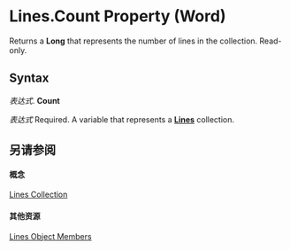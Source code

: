 
# Lines.Count Property (Word)

Returns a  **Long** that represents the number of lines in the collection. Read-only.


## Syntax

 _表达式_. **Count**

 _表达式_ Required. A variable that represents a **[Lines](d04aff17-bd9c-8340-f3ab-191da921ea79.md)** collection.


## 另请参阅


#### 概念


[Lines Collection](d04aff17-bd9c-8340-f3ab-191da921ea79.md)
#### 其他资源


[Lines Object Members](http://msdn.microsoft.com/library/6b4a766a-14d9-270a-03b0-f52e75613551%28Office.15%29.aspx)